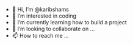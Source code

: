 - 👋 Hi, I’m @karibshams
- 👀 I’m interested in coding
- 🌱 I’m currently learning how to build a project
- 💞️ I’m looking to collaborate on ...
- 📫 How to reach me ...

<!---
karibshams/karibshams is a ✨ special ✨ repository because its `README.md` (this file) appears on your GitHub profile.
You can click the Preview link to take a look at your changes.
--->
